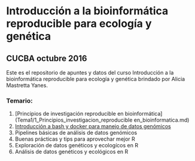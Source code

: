 # Introducción a la bioinformática reproducible para ecología y genética


## CUCBA octubre 2016


Este es el repositorio de apuntes y datos del curso Introducción a la bioinformática reproducible para ecología y genética brindado por Alicia Mastretta Yanes.

### Temario:

1. [Principios de investigación reproducible en bioinformática](Tema1/1_Principios_investigacion_reproducible en_bioinformatica.md)
2. [Introducción a bash y docker para manejo de datos genómicos](Tema2/1_Intro_a_bash_y_docker.md)
3. Pipelines básicas de análisis de datos genómicos
4. Buenas prácticas y tips para aprovechar mejor R
5. Exploración de datos genéticos y ecologícos en R
6. Análisis de datos genéticos y ecológicos en R


